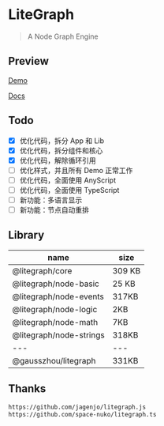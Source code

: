 # LiteGraph

> A Node Graph Engine

## Preview

[Demo](https://gausszhou.github.io/litegraph/demo)

[Docs](https://gausszhou.github.io/litegraph/docs)

## Todo

- [x] 优化代码，拆分 App 和 Lib
- [x] 优化代码，拆分组件和核心
- [x] 优化代码，解除循环引用
- [ ] 优化样式，并且所有 Demo 正常工作
- [ ] 优化代码，全面使用 AnyScript
- [ ] 优化代码，全面使用 TypeScript
- [ ] 新功能：多语言显示
- [ ] 新功能：节点自动重排

## Library

| name                    | size |
| ----------------------- | --------- |
| @litegraph/core         | 309 KB    |
| @litegraph/node-basic   | 25 KB     |
| @litegraph/node-events  | 317KB     |
| @litegraph/node-logic   | 2KB       |
| @litegraph/node-math    | 7KB       |
| @litegraph/node-strings | 318KB     |
| ---                     | ---       |
| @gausszhou/litegraph    | 331KB     |

## Thanks

```bash
https://github.com/jagenjo/litegraph.js
https://github.com/space-nuko/litegraph.ts
```
